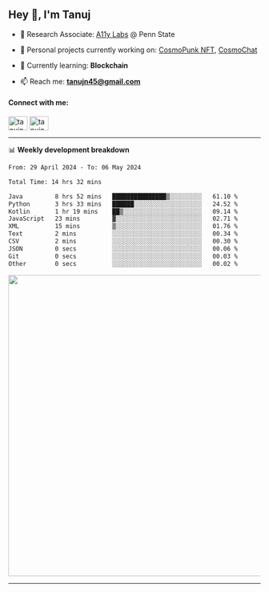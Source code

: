 <h2>Hey 👋, I'm Tanuj</h2>

- 🔬 Research Associate: [A11y Labs](https://a11y.ist.psu.edu/) @ Penn State 

- 🔭 Personal projects currently working on: [CosmoPunk NFT](https://github.com/tanujn45/CosmoNFT), [CosmoChat](https://github.com/tanujn45/CosmoChat)

- 🌱 Currently learning: **Blockchain**

- 📫 Reach me: **tanujn45@gmail.com**

<h4 align="left">Connect with me:</h4>
<p align="left">
<a href="https://twitter.com/tanujn45" target="blank"><img align="center" src="https://raw.githubusercontent.com/rahuldkjain/github-profile-readme-generator/master/src/images/icons/Social/twitter.svg" alt="tanujn45" height="28" width="38" /></a>
<a href="https://linkedin.com/in/tanujn45" target="blank"><img align="center" src="https://raw.githubusercontent.com/rahuldkjain/github-profile-readme-generator/master/src/images/icons/Social/linked-in-alt.svg" alt="tanujn45" height="28" width="38" /></a>
</p>

-------

📊 **Weekly development breakdown**
<!--START_SECTION:waka-->

```txt
From: 29 April 2024 - To: 06 May 2024

Total Time: 14 hrs 32 mins

Java         8 hrs 52 mins   ███████████████▒░░░░░░░░░   61.10 %
Python       3 hrs 33 mins   ██████░░░░░░░░░░░░░░░░░░░   24.52 %
Kotlin       1 hr 19 mins    ██▒░░░░░░░░░░░░░░░░░░░░░░   09.14 %
JavaScript   23 mins         ▓░░░░░░░░░░░░░░░░░░░░░░░░   02.71 %
XML          15 mins         ▒░░░░░░░░░░░░░░░░░░░░░░░░   01.76 %
Text         2 mins          ░░░░░░░░░░░░░░░░░░░░░░░░░   00.34 %
CSV          2 mins          ░░░░░░░░░░░░░░░░░░░░░░░░░   00.30 %
JSON         0 secs          ░░░░░░░░░░░░░░░░░░░░░░░░░   00.06 %
Git          0 secs          ░░░░░░░░░░░░░░░░░░░░░░░░░   00.03 %
Other        0 secs          ░░░░░░░░░░░░░░░░░░░░░░░░░   00.02 %
```

<!--END_SECTION:waka-->

<img src="https://wakatime.com/share/@018e9abd-1aa4-4aa6-9db7-5ca3b999e810/4650b67a-98aa-46b4-b598-3d8a2451f0df.svg" width="600"/>

-------
